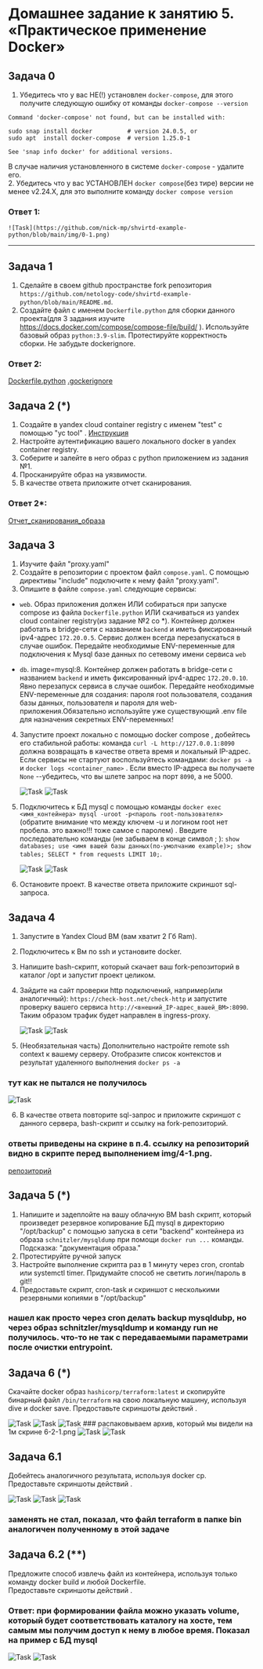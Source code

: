 # Домашнее задание к занятию 5. «Практическое применение Docker»

## Задача 0
1. Убедитесь что у вас НЕ(!) установлен ```docker-compose```, для этого получите следующую ошибку от команды ```docker-compose --version```
```
Command 'docker-compose' not found, but can be installed with:

sudo snap install docker          # version 24.0.5, or
sudo apt  install docker-compose  # version 1.25.0-1

See 'snap info docker' for additional versions.
```
В случае наличия установленного в системе ```docker-compose``` - удалите его.  
2. Убедитесь что у вас УСТАНОВЛЕН ```docker compose```(без тире) версии не менее v2.24.X, для это выполните команду ```docker compose version```  

###  Ответ 1:
    ![Task](https://github.com/nick-mp/shvirtd-example-python/blob/main/img/0-1.png)

---

## Задача 1
1. Сделайте в своем github пространстве fork репозитория ```https://github.com/netology-code/shvirtd-example-python/blob/main/README.md```.   
2. Создайте файл с именем ```Dockerfile.python``` для сборки данного проекта(для 3 задания изучите https://docs.docker.com/compose/compose-file/build/ ). Используйте базовый образ ```python:3.9-slim```. Протестируйте корректность сборки. Не забудьте dockerignore. 

###  Ответ 2: 
  [Dockerfile.python](https://github.com/nick-mp/shvirtd-example-python/blob/main/Dockerfile.python)
  [.gockerignore](https://github.com/nick-mp/shvirtd-example-python/blob/main/.dockerignore)


## Задача 2 (*)
1. Создайте в yandex cloud container registry с именем "test" с помощью "yc tool" . [Инструкция](https://cloud.yandex.ru/ru/docs/container-registry/quickstart/?from=int-console-help)
2. Настройте аутентификацию вашего локального docker в yandex container registry.
3. Соберите и залейте в него образ с python приложением из задания №1.
4. Просканируйте образ на уязвимости.
5. В качестве ответа приложите отчет сканирования.

###  Ответ 2*:
  [Отчет_сканирования_образа](https://github.com/nick-mp/shvirtd-example-python/blob/main/vulnerabilities.csv)


## Задача 3
1. Изучите файл "proxy.yaml"
2. Создайте в репозитории с проектом файл ```compose.yaml```. С помощью директивы "include" подключите к нему файл "proxy.yaml".
3. Опишите в файле ```compose.yaml``` следующие сервисы: 

- ```web```. Образ приложения должен ИЛИ собираться при запуске compose из файла ```Dockerfile.python``` ИЛИ скачиваться из yandex cloud container registry(из задание №2 со *). Контейнер должен работать в bridge-сети с названием ```backend``` и иметь фиксированный ipv4-адрес ```172.20.0.5```. Сервис должен всегда перезапускаться в случае ошибок.
Передайте необходимые ENV-переменные для подключения к Mysql базе данных по сетевому имени сервиса ```web``` 

- ```db```. image=mysql:8. Контейнер должен работать в bridge-сети с названием ```backend``` и иметь фиксированный ipv4-адрес ```172.20.0.10```. Явно перезапуск сервиса в случае ошибок. Передайте необходимые ENV-переменные для создания: пароля root пользователя, создания базы данных, пользователя и пароля для web-приложения.Обязательно используйте уже существующий .env file для назначения секретных ENV-переменных!

4. Запустите проект локально с помощью docker compose , добейтесь его стабильной работы: команда ```curl -L http://127.0.0.1:8090``` должна возвращать в качестве ответа время и локальный IP-адрес. Если сервисы не стартуют воспользуйтесь командами: ```docker ps -a ``` и ```docker logs <container_name>``` . Если вместо IP-адреса вы получаете ```None``` --убедитесь, что вы шлете запрос на порт ```8090```, а не 5000.


    ![Task](https://github.com/nick-mp/shvirtd-example-python/blob/main/img/3-1.png)
    ![Task](https://github.com/nick-mp/shvirtd-example-python/blob/main/img/3-1-1.png)


5. Подключитесь к БД mysql с помощью команды ```docker exec <имя_контейнера> mysql -uroot -p<пароль root-пользователя>```(обратите внимание что между ключем -u и логином root нет пробела. это важно!!! тоже самое с паролем) . Введите последовательно команды (не забываем в конце символ ; ): ```show databases; use <имя вашей базы данных(по-умолчанию example)>; show tables; SELECT * from requests LIMIT 10;```.


    ![Task](https://github.com/nick-mp/shvirtd-example-python/blob/main/img/3-2.png)
    ![Task](https://github.com/nick-mp/shvirtd-example-python/blob/main/img/3-2-2.png)


6. Остановите проект. В качестве ответа приложите скриншот sql-запроса.

## Задача 4
1. Запустите в Yandex Cloud ВМ (вам хватит 2 Гб Ram).
2. Подключитесь к Вм по ssh и установите docker.
3. Напишите bash-скрипт, который скачает ваш fork-репозиторий в каталог /opt и запустит проект целиком.
4. Зайдите на сайт проверки http подключений, например(или аналогичный): ```https://check-host.net/check-http``` и запустите проверку вашего сервиса ```http://<внешний_IP-адрес_вашей_ВМ>:8090```. Таким образом трафик будет направлен в ingress-proxy.


    ![Task](https://github.com/nick-mp/shvirtd-example-python/blob/main/img/4-1.png)
    ![Task](https://github.com/nick-mp/shvirtd-example-python/blob/main/img/4-2.png)    


5. (Необязательная часть) Дополнительно настройте remote ssh context к вашему серверу. Отобразите список контекстов и результат удаленного выполнения ```docker ps -a```
### тут как не пытался не получилось
![Task](https://github.com/nick-mp/shvirtd-example-python/blob/main/img/4-5_fail.png)


6. В качестве ответа повторите  sql-запрос и приложите скриншот с данного сервера, bash-скрипт и ссылку на fork-репозиторий.

### ответы приведены на скрине в п.4. ссылку на репозиторий видно в скрипте перед выполнением img/4-1.png.

[репозиторий](https://github.com/nick-mp/shvirtd-example-python.git)


## Задача 5 (*)
1. Напишите и задеплойте на вашу облачную ВМ bash скрипт, который произведет резервное копирование БД mysql в директорию "/opt/backup" с помощью запуска в сети "backend" контейнера из образа ```schnitzler/mysqldump``` при помощи ```docker run ...``` команды. Подсказка: "документация образа."
2. Протестируйте ручной запуск
3. Настройте выполнение скрипта раз в 1 минуту через cron, crontab или systemctl timer. Придумайте способ не светить логин/пароль в git!!
4. Предоставьте скрипт, cron-task и скриншот с несколькими резервными копиями в "/opt/backup"

### нашел как просто через cron делать backup mysqldubp, но через образ schnitzler/mysqldump и команду run не получилось. что-то не так с передаваемыми параметрами после очистки entrypoint.

## Задача 6 (*)
Скачайте docker образ ```hashicorp/terraform:latest``` и скопируйте бинарный файл ```/bin/terraform``` на свою локальную машину, используя dive и docker save.
Предоставьте скриншоты  действий .

![Task](https://github.com/nick-mp/shvirtd-example-python/blob/main/img/6-2-1.png)
![Task](https://github.com/nick-mp/shvirtd-example-python/blob/main/img/6-3-1.png)
![Task](https://github.com/nick-mp/shvirtd-example-python/blob/main/img/6-3-2.png)
    ### распаковываем архив, который мы видели на 1м скрине 6-2-1.png
![Task](https://github.com/nick-mp/shvirtd-example-python/blob/main/img/6-3-3.png)
![Task](https://github.com/nick-mp/shvirtd-example-python/blob/main/img/6-3-3.png)

## Задача 6.1
Добейтесь аналогичного результата, используя docker cp.  
Предоставьте скриншоты  действий .

![Task](https://github.com/nick-mp/shvirtd-example-python/blob/main/img/6-4-1.png)
![Task](https://github.com/nick-mp/shvirtd-example-python/blob/main/img/6-4-2.png)
![Task](https://github.com/nick-mp/shvirtd-example-python/blob/main/img/6-4-3.png)

### заменять не стал, показал, что файл terraform в папке bin аналогичен полученному в этой задаче


## Задача 6.2 (**)
Предложите способ извлечь файл из контейнера, используя только команду docker build и любой Dockerfile.  
Предоставьте скриншоты  действий .

### Ответ: при формировании файла можно указать volume, который будет соответствовать каталогу на хосте, тем самым мы получим доступ к нему в любое время. Показал на пример с БД mysql

![Task](https://github.com/nick-mp/shvirtd-example-python/blob/main/img/6.2.2_compose.png)
![Task](https://github.com/nick-mp/shvirtd-example-python/blob/main/img/6.2.2_files.png)